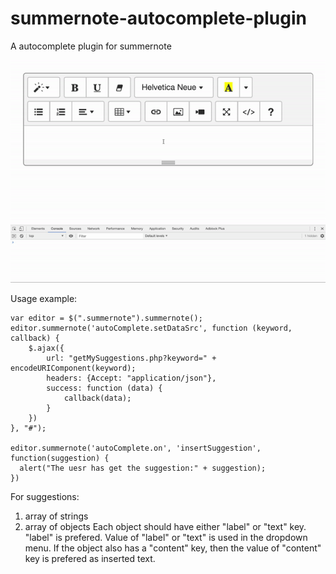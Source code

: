 # summernote-autocomplete-plugin
A autocomplete plugin for summernote

![img](https://github.com/bzhu-91/summernote-autocomplete-plugin/blob/master/demonstration.gif?raw=true)

Usage example:
```
var editor = $(".summernote").summernote();
editor.summernote('autoComplete.setDataSrc', function (keyword, callback) {
	$.ajax({
		url: "getMySuggestions.php?keyword=" + encodeURIComponent(keyword);
		headers: {Accept: "application/json"},
		success: function (data) {
			callback(data);
		}
	})
}, "#");

editor.summernote('autoComplete.on', 'insertSuggestion', function(suggestion) {
  alert("The uesr has get the suggestion:" + suggestion);
})
```
For suggestions:
1. array of strings
2. array of objects
Each object should have either "label" or "text" key. "label" is prefered. Value of "label" or "text" is used in the dropdown menu.
If the object also has a "content" key, then the value of "content" key is prefered as inserted text.
